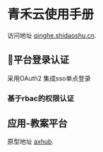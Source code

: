 # 青禾云使用手册
访问地址 [qinghe.shidaoshu.cn](http://qinghe.shidaoshu.cn).
## 平台登录认证
采用OAuth2 集成sso单点登录
### 基于rbac的权限认证


## 应用-教案平台
原型地址 [axhub](https://axhub.im/ax9/7312c7bf24123150).
### 